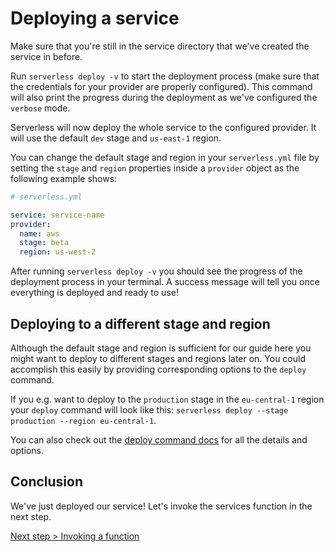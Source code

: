 <!--
title: Deploying Serverless Services
menuText: Deploying Services
layout: Doc
-->

# Deploying a service

Make sure that you're still in the service directory that we've created the service in before.

Run `serverless deploy -v` to start the deployment process (make sure that the credentials for your provider are properly configured). This command will also print the progress during the deployment as we've configured the `verbose` mode.

Serverless will now deploy the whole service to the configured provider. It will use the default `dev` stage and `us-east-1` region.

You can change the default stage and region in your `serverless.yml` file by setting the `stage` and `region` properties inside a `provider` object as the following example shows:

```yml
# serverless.yml

service: service-name
provider:
  name: aws
  stage: beta
  region: us-west-2
```

After running `serverless deploy -v` you should see the progress of the deployment process in your terminal.
A success message will tell you once everything is deployed and ready to use!

## Deploying to a different stage and region

Although the default stage and region is sufficient for our guide here you might want to deploy to different stages and
regions later on. You could accomplish this easily by providing corresponding options to the `deploy` command.

If you e.g. want to deploy to the `production` stage in the `eu-central-1` region your `deploy` command will look like
this: `serverless deploy --stage production --region eu-central-1`.

You can also check out the [deploy command docs](../03-cli-reference/02-deploy.md) for all the details and options.

## Conclusion

We've just deployed our service! Let's invoke the services function in the next step.

[Next step > Invoking a function](./04-invoking-functions.md)
